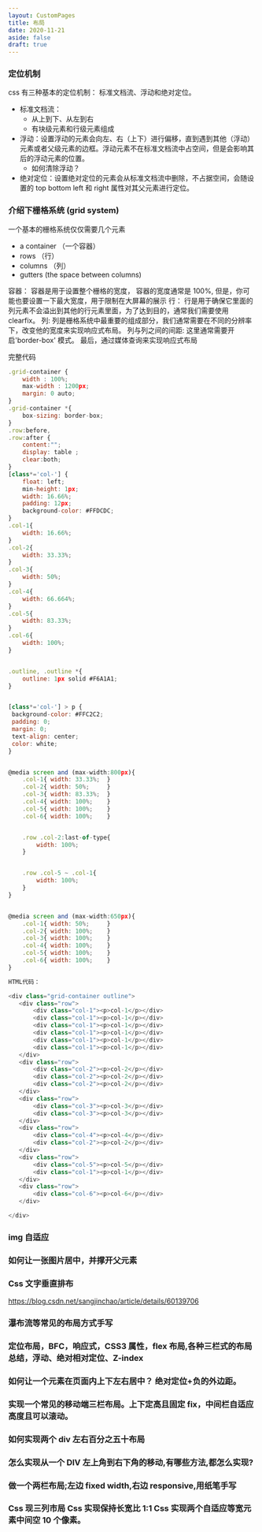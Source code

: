 ```yaml
---
layout: CustomPages
title: 布局
date: 2020-11-21
aside: false
draft: true
---
```


### 定位机制

css 有三种基本的定位机制： 标准文档流、浮动和绝对定位。

- 标准文档流：
  - 从上到下、从左到右
  - 有块级元素和行级元素组成
- 浮动：设置浮动的元素会向左、右（上下）进行偏移，直到遇到其他（浮动）元素或者父级元素的边框。浮动元素不在标准文档流中占空间，但是会影响其后的浮动元素的位置。
  - 如何清除浮动？
- 绝对定位：设置绝对定位的元素会从标准文档流中删除，不占据空间，会随设置的 top bottom left 和 right 属性对其父元素进行定位。

### 介绍下栅格系统 (grid system)

一个基本的栅格系统仅仅需要几个元素

- a container （一个容器）
- rows （行）
- columns （列）
- gutters (the space between columns)

容器：
容器是用于设置整个栅格的宽度， 容器的宽度通常是 100%, 但是，你可能也要设置一下最大宽度，用于限制在大屏幕的展示
行：
行是用于确保它里面的列元素不会溢出到其他的行元素里面，为了达到目的，通常我们需要使用 clearfix。
列:
列是栅格系统中最重要的组成部分，我们通常需要在不同的分辨率下，改变他的宽度来实现响应式布局。
列与列之间的间距:
这里通常需要开启'border-box' 模式。
最后，通过媒体查询来实现响应式布局

完整代码

```js
.grid-container {
    width : 100%;
    max-width : 1200px;
    margin: 0 auto;
}
.grid-container *{
    box-sizing: border-box;
}
.row:before,
.row:after {
    content:"";
    display: table ;
    clear:both;
}
[class*='col-'] {
    float: left;
    min-height: 1px;
    width: 16.66%;
    padding: 12px;
    background-color: #FFDCDC;
}
.col-1{
    width: 16.66%;
}
.col-2{
    width: 33.33%;
}
.col-3{
    width: 50%;
}
.col-4{
    width: 66.664%;
}
.col-5{
    width: 83.33%;
}
.col-6{
    width: 100%;
}


.outline, .outline *{
    outline: 1px solid #F6A1A1;
}


[class*='col-'] > p {
 background-color: #FFC2C2;
 padding: 0;
 margin: 0;
 text-align: center;
 color: white;
}


@media screen and (max-width:800px){
    .col-1{ width: 33.33%;  }
    .col-2{ width: 50%;     }
    .col-3{ width: 83.33%;  }
    .col-4{ width: 100%;    }
    .col-5{ width: 100%;    }
    .col-6{ width: 100%;    }


    .row .col-2:last-of-type{
        width: 100%;
    }


    .row .col-5 ~ .col-1{
        width: 100%;
    }
}


@media screen and (max-width:650px){
    .col-1{ width: 50%;     }
    .col-2{ width: 100%;    }
    .col-3{ width: 100%;    }
    .col-4{ width: 100%;    }
    .col-5{ width: 100%;    }
    .col-6{ width: 100%;    }
}

HTML代码：

<div class="grid-container outline">
   <div class="row">
       <div class="col-1"><p>col-1</p></div>
       <div class="col-1"><p>col-1</p></div>
       <div class="col-1"><p>col-1</p></div>
       <div class="col-1"><p>col-1</p></div>
       <div class="col-1"><p>col-1</p></div>
       <div class="col-1"><p>col-1</p></div>
   </div>
   <div class="row">
       <div class="col-2"><p>col-2</p></div>
       <div class="col-2"><p>col-2</p></div>
       <div class="col-2"><p>col-2</p></div>
   </div>
   <div class="row">
       <div class="col-3"><p>col-3</p></div>
       <div class="col-3"><p>col-3</p></div>
   </div>
   <div class="row">
       <div class="col-4"><p>col-4</p></div>
       <div class="col-2"><p>col-2</p></div>
   </div>
   <div class="row">
       <div class="col-5"><p>col-5</p></div>
       <div class="col-1"><p>col-1</p></div>
   </div>
   <div class="row">
       <div class="col-6"><p>col-6</p></div>
   </div>

</div>
```

### img 自适应

### 如何让一张图片居中，并撑开父元素

### Css 文字垂直排布

https://blog.csdn.net/sangjinchao/article/details/60139706

### 瀑布流等常见的布局方式手写

### 定位布局，BFC，响应式，CSS3 属性，flex 布局,各种三栏式的布局总结，浮动、绝对相对定位、Z-index

### 如何让一个元素在页面内上下左右居中？ 绝对定位+负的外边距。

### 实现一个常见的移动端三栏布局。上下定高且固定 fix，中间栏自适应高度且可以滚动。

### 如何实现两个 div 左右百分之五十布局

### 怎么实现从一个 DIV 左上角到右下角的移动,有哪些方法,都怎么实现?

### 做一个两栏布局;左边 fixed width,右边 responsive,用纸笔手写

### Css 现三列市局 Css 实现保持长宽比 1:1 Css 实现两个自适应等宽元素中间空 10 个像素。
